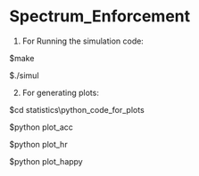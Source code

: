 # Spectrum_Enforcement

1) For Running the simulation code:

$make

$./simul

2) For generating plots:

$cd statistics\python_code_for_plots

$python plot_acc

$python plot_hr

$python plot_happy
